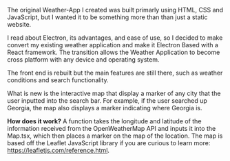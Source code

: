 The original Weather-App I created was built primarly using HTML, CSS and JavaScript, but I wanted it to be something more than than just a static website. 

I read about Electron, its advantages, and ease of use, so I decided to make convert my existing weather application and make it Electron Based with a React framework.
The transition allows the Weather Application to become cross platform with any device and operating system. 

The front end is rebuilt but the main features are still there, such as weather conditions and search functionality. 

What is new is the interactive map that display a marker of any city that the user inputted into the search bar. For example, if the user searched up Georgia, the map also displays a marker indicating where Georgia is.

**How does it work?**
A function takes the longitude and latitude of the information received from the OpenWeatherMap API and inputs it into the Map.tsx, which then places a marker on the map of the location. The map is based off the Leaflet JavaScript library if you 
are curious to learn more: https://leafletjs.com/reference.html.
